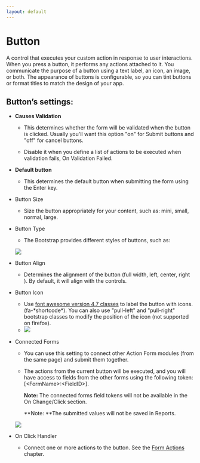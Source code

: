 ```yaml
---
layout: default
---
```


# Button

A control that executes your custom action in response to user interactions. When you press a button, it performs any actions attached to it. You communicate the purpose of a button using a text label, an icon, an image, or both. The appearance of buttons is configurable, so you can tint buttons or format titles to match the design of your app.

## Button’s settings:

* **Causes Validation**

  * This determines whether the form will be validated when the button is clicked. Usually you'll want this option "on" for Submit buttons and "off" for cancel buttons.

  * Disable it when you define a list of actions to be executed when validation fails, On Validation Failed.

* **Default button**

  * This determines the default button when submitting the form using the Enter key.

* Button Size

  * Size the button appropriately for your content, such as: mini, small, normal, large.

* Button Type

  * The Bootstrap provides different styles of buttons, such as: 

  ![](https://s3.amazonaws.com/static.dnnsharp.com/documentation/2017/07/chrome_2017-07-07_11-03-33.png)

* Button Align

  * Determines the alignment of the button \(full width, left, center, right \). By default, it will align with the controls.

* Button Icon

  * Use [font awesome version 4.7 classes](//fontawesome.io/icons/) to label the button with icons. \(fa-\*shortcode\*\). You can also use "pull-left" and "pull-right" bootstrap classes to modify the position of the icon \(not supported on firefox\).
  * ![](https://s3.amazonaws.com/static.dnnsharp.com/documentation/2017/07/chrome_2017-07-07_11-11-47.png)

* Connected Forms 

  * You can use this setting to connect other Action Form modules \(from the same page\) and submit them together.

  * The actions from the current button will be executed, and you will have access to fields from the other forms using the following token: \[&lt;FormName&gt;:&lt;FieldID&gt;\]. 

    **Note:** The connected forms field tokens will not be available in the On Change/Click section.

    **Note: **The submitted values will not be saved in Reports.

  ![](https://puu.sh/xOcD3/200247e827.png)

* On Click Handler

  * Connect one or more actions to the button. See the [Form Actions](/form-actions.md) chapter.
